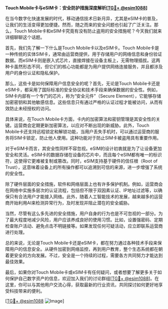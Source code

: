 **Touch Mobile卡与eSIM卡：安全防护措施深度解析[[TG💪+ @esim1088](https://t.me/s/esim1088)]**

在当今数字化快速发展的时代，移动通信技术日新月异，尤其是eSIM卡的普及，让我们的生活变得更加便捷。然而，随之而来的安全问题也引起了广泛关注。那么，Touch Mobile卡和eSIM卡究竟有没有防止盗用的安全措施呢？今天我们就来详细聊聊这个话题。

首先，我们先了解一下什么是Touch Mobile卡以及eSIM卡。Touch Mobile卡是一种传统的实体SIM卡，通常由运营商提供，用于存储用户的网络信息和身份验证数据。而eSIM卡则是嵌入式芯片，直接焊接在设备主板上，无需物理插拔。这两种卡虽然形态不同，但它们的核心功能都是为用户提供网络连接服务，并且都涉及用户的身份认证和隐私保护。

那么，这些卡是如何保障用户信息安全的呢？首先，无论是Touch Mobile卡还是eSIM卡，都采用了国际标准的安全协议和技术手段来确保数据的安全性。例如，SIM卡内部有一个专门的芯片，称为“安全元件”（Secure Element），它能够存储加密密钥和其他敏感信息。这些信息只有通过严格的认证过程才能被访问，从而有效防止未经授权的访问。

具体来说，在Touch Mobile卡方面，卡内的加密算法和密钥管理是其安全性的关键。运营商会定期更新加密算法，以应对不断出现的新威胁。此外，Touch Mobile卡还支持远程锁定和解锁功能，当用户丢失手机时，可以通过运营商的服务将SIM卡锁定，防止他人使用。这种功能对于防止SIM卡被盗用具有重要作用。

对于eSIM卡而言，其安全性同样不容忽视。eSIM的设计初衷就是为了让设备更加安全和灵活。eSIM卡的数据存储在设备的芯片中，而且每个eSIM都有唯一的标识符，这使得它更难被复制或篡改。同时，eSIM支持基于硬件的信任根（Root of Trust），这意味着设备上的所有操作都可以追溯到可信的来源，进一步增强了系统的安全性。

除了硬件层面的安全措施，软件和网络层面上也有许多保护机制。例如，运营商会在网络中实施多层次的认证流程，包括但不限于双因素认证、IP地址过滤等，以确保只有合法用户才能接入网络。此外，随着人工智能技术的发展，越来越多的运营商开始利用AI来检测异常行为，及时发现并阻止潜在的安全威胁。

当然，尽管有这么多先进的安全措施，用户自身的行为也是不可忽视的一部分。为了最大程度地减少风险，用户应该养成良好的使用习惯。比如，设置强密码、定期检查账户活动、避免点击不明链接等。如果发现任何可疑活动，应立即联系运营商进行处理。

总的来说，无论是Touch Mobile卡还是eSIM卡，都在努力通过各种技术手段来保障用户的信息安全。从硬件加密到网络监控，再到用户教育，整个生态系统都在朝着更安全的方向发展。不过，安全是一个持续的过程，需要各方共同努力才能达到最佳效果。

最后，如果你对Touch Mobile卡或eSIM卡有任何疑问，或者想要了解更多关于如何保护自己数字资产的信息，欢迎加入我们的讨论群组[[TG💪+ @esim1088](https://t.me/s/esim1088)]。在这里，你可以与其他用户交流心得，获取最新的行业资讯，共同探讨如何更好地享受科技带来的便利。

[[TG💪+ @esim1088](https://t.me/s/esim1088) ![Image](https://i.postimg.cc/4NQfJmqS/Snipaste-2025-05-13-00-14-12.png)]